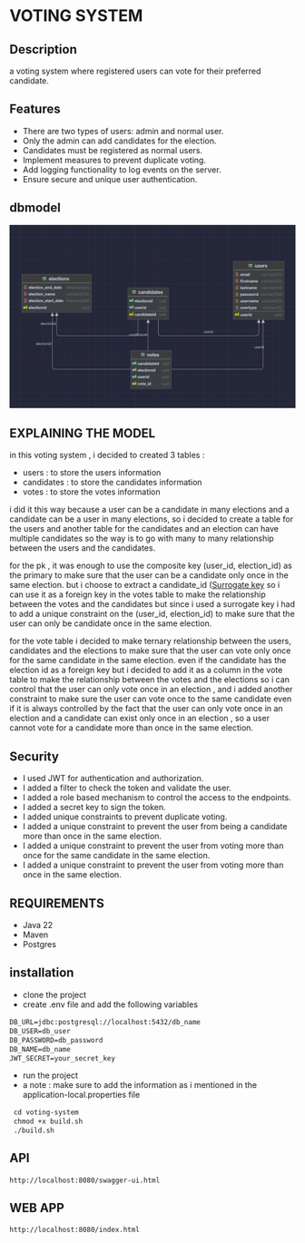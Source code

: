 # VOTING SYSTEM

## Description

a voting system where registered users can vote for their preferred candidate.

## Features

- There are two types of users: admin and normal user.
- Only the admin can add candidates for the election.
- Candidates must be registered as normal users.
- Implement measures to prevent duplicate voting.
- Add logging functionality to log events on the server.
- Ensure secure and unique user authentication.

## dbmodel

![db schema](./voting-system/src/main/resources/dbmodel.png)

## EXPLAINING THE MODEL

in this voting system , i decided to created 3 tables :

- users : to store the users information
- candidates : to store the candidates information
- votes : to store the votes information

i did it this way because a user can be a candidate in many elections and a candidate can be a user in many elections, so i decided to create a table for the users and another table for the candidates
and an election can have multiple candidates so the way is to go with many to many relationship between the users and the candidates.

for the pk , it was enough to use the composite key (user_id, election_id) as the primary to make sure that the user can be a candidate only once in the same election.
but i choose to extract a candidate_id ([Surrogate key](<https://en.wikipedia.org/wiki/Surrogate_key#:~:text=A%20surrogate%20key%20(or%20synthetic,natural%20(or%20business)%20key.)>)
so i can use it as a foreign key in the votes table to make the relationship between the votes and the candidates but since i used a surrogate key i had to add a unique constraint on the (user_id, election_id) to make sure that the user can only be candidate once in the same election.

for the vote table i decided to make ternary relationship between the users, candidates and the elections to make sure that the user can vote only once for the same candidate in the same election.
even if the candidate has the election id as a foreign key but i decided to add it as a column in the vote table to make the relationship between the votes and the elections so i can control that the user can only vote once
in an election , and i added another constraint to make sure the user can vote once to the same candidate even if it is always controlled by the fact that the user can only vote once in an election and a candidate can exist only once in an election , so a user cannot vote for a candidate more than once in the same election.

## Security

- I used JWT for authentication and authorization.
- I added a filter to check the token and validate the user.
- I added a role based mechanism to control the access to the endpoints.
- I added a secret key to sign the token.
- I added unique constraints to prevent duplicate voting.
- I added a unique constraint to prevent the user from being a candidate more than once in the same election.
- I added a unique constraint to prevent the user from voting more than once for the same candidate in the same election.
- I added a unique constraint to prevent the user from voting more than once in the same election.

## REQUIREMENTS

- Java 22
- Maven
- Postgres

## installation

- clone the project
- create .env file and add the following variables

```
DB_URL=jdbc:postgresql://localhost:5432/db_name
DB_USER=db_user
DB_PASSWORD=db_password
DB_NAME=db_name
JWT_SECRET=your_secret_key
```

- run the project
- a note : make sure to add the information as i mentioned in the application-local.properties file

```
 cd voting-system
 chmod +x build.sh
 ./build.sh
```

## API

```
http://localhost:8080/swagger-ui.html
```

## WEB APP

```
http://localhost:8080/index.html
```
